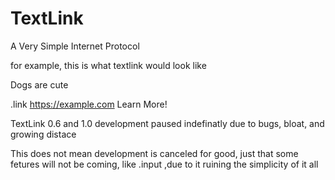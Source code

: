 # TextLink
A Very Simple Internet Protocol

for example, this is what textlink would look like

Dogs are cute

.link https://example.com Learn More!

TextLink 0.6 and 1.0 development paused indefinatly due to bugs, bloat, and growing distace

This does not mean development is canceled for good, just that some fetures will not be coming, like .input
,due to it ruining the simplicity of it all

